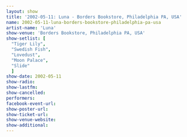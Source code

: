 ```yaml
---
layout: show
title: '2002-05-11: Luna - Borders Bookstore, Philadelphia PA, USA'
name: 2002-05-11-luna-borders-bookstore-philadelphia-pa-usa
artist-name: 'Luna'
show-venue: 'Borders Bookstore, Philadelphia PA, USA'
show-setlist: [
  "Tiger Lily",
  "Swedish Fish",
  "Lovedust",
  "Moon Palace",
  "Slide"
  ]
show-date: 2002-05-11
show-radio: 
show-lastfm: 
show-cancelled: 
performers: 
facebook-event-url: 
show-poster-url: 
show-ticket-url: 
show-venue-website: 
show-additional: 
---
```


